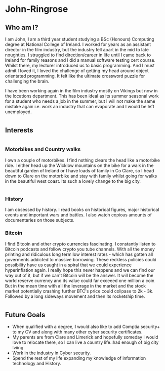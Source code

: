 # <h1>John-Ringrose</h1>

 <h2>Who am I?</h2>

I am John, I am a third year student studying a BSc (Honours) Computing degree at National College of Ireland. I worked for years as an assistant director in the film industry, but the industry fell apart in the mid to late noughties. I struggled to find direction/career in life until I came back to Ireland for family reasons and I did a manual software testing cert course. Whilst there, my lecturer introduced us to basic programming. And I must admit I loved it, I loved the challenge of getting my head around object orientated programming. It felt like the ultimate crossword puzzle for challenging the brain.

 I have been working again in the film industry mostly on Vikings but now in the locations department. This has been ideal as its summer seasonal work for a student who needs a job in the summer, but I will not make the same mistake again i.e. work an industry that can evaporate and I would be left unemployed.
 
 

# <h2>Interests</h2>

# <h3>Motorbikes and Country walks</h3>
I own a couple of motorbikes. I find nothing clears the head like a motorbike ride. I either head up the Wicklow mountains on the bike for a walk in the beautiful garden of Ireland or I have loads of family in Co Clare, so I head down to Clare on the motorbike and stay with family whilst going for walks in the beautiful west coast. Its such a lovely change to the big city.

# <h3>History</h3>
I am obsessed by history. I read books on historical figures, major historical events and important wars and battles. I also watch copious amounts of documentaries on those subjects.

<h3>Bitcoin</h3>
I find Bitcoin and other crypto currencies fascinating. I constantly listen to Bitcoin podcasts and follow crypto you tube channels. With all the money printing and ridiculous long term low interest rates - which has gotten all goverments addicted to massive borrowing. These reckless policies could possibility have us caught in a spiral that we could experience hyperinflation again. I really hope this never happens and we can find our way out of it, but if we can't Bitcoin will be the answer. It will become the world reserve currency and its value could far exceeed one million a coin. But in the mean time with all the leverage in the market and the stock market potentially crashing further BTC's price could collpase to 2k - 3k. Followed by a long sideways movement and then its rocketship time.

# <h2>Future Goals</h2>
* When qualified with a degree, I would also like to add Comptia security+ to my CV and along with many other cyber security certificates.
* My parents are from Clare and Limerick and hopefully someday I would love to relocate there, so I can live a country life..had enough of big city lviing.
* Work in the industry in Cyber security.
* Spend the rest of my life expanding my knowledge of information technology and History.






